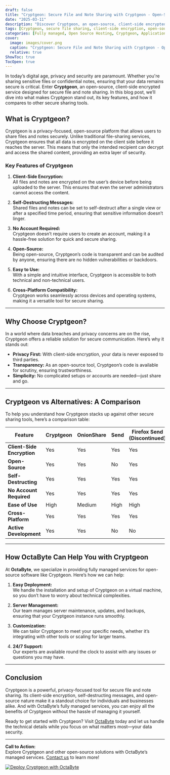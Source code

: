 ```yaml
---
draft: false
title: "Cryptgeon: Secure File and Note Sharing with Cryptgeon - Open-Source, Client-Side Encrypted Service"
date: "2025-03-11"
description: "Discover Cryptgeon, an open-source, client-side encrypted service for secure file and note sharing. Learn how Cryptgeon ensures privacy, its key features, and how it compares to other secure sharing tools."
tags: [Cryptgeon, secure file sharing, client-side encryption, open-source software, secure note sharing, privacy-focused tools, Cryptgeon vs alternatives, managed open-source services, OctaByte]
categories: [Fully managed, Open Source Hosting, Cryptgeon, Applications, Note Taking]
cover:
  image: images/cover.png
  caption: "Cryptgeon: Secure File and Note Sharing with Cryptgeon - Open-Source, Client-Side Encrypted Service"
  relative: true
ShowToc: true
TocOpen: true
---
```



In today’s digital age, privacy and security are paramount. Whether you're sharing sensitive files or confidential notes, ensuring that your data remains secure is critical. Enter **Cryptgeon**, an open-source, client-side encrypted service designed for secure file and note sharing. In this blog post, we’ll dive into what makes Cryptgeon stand out, its key features, and how it compares to other secure sharing tools.

## What is Cryptgeon?

Cryptgeon is a privacy-focused, open-source platform that allows users to share files and notes securely. Unlike traditional file-sharing services, Cryptgeon ensures that all data is encrypted on the client side before it reaches the server. This means that only the intended recipient can decrypt and access the shared content, providing an extra layer of security.

### Key Features of Cryptgeon

1. **Client-Side Encryption:**  
   All files and notes are encrypted on the user’s device before being uploaded to the server. This ensures that even the server administrators cannot access the content.

2. **Self-Destructing Messages:**  
   Shared files and notes can be set to self-destruct after a single view or after a specified time period, ensuring that sensitive information doesn’t linger.

3. **No Account Required:**  
   Cryptgeon doesn’t require users to create an account, making it a hassle-free solution for quick and secure sharing.

4. **Open-Source:**  
   Being open-source, Cryptgeon’s code is transparent and can be audited by anyone, ensuring there are no hidden vulnerabilities or backdoors.

5. **Easy to Use:**  
   With a simple and intuitive interface, Cryptgeon is accessible to both technical and non-technical users.

6. **Cross-Platform Compatibility:**  
   Cryptgeon works seamlessly across devices and operating systems, making it a versatile tool for secure sharing.

---

## Why Choose Cryptgeon?

In a world where data breaches and privacy concerns are on the rise, Cryptgeon offers a reliable solution for secure communication. Here’s why it stands out:

- **Privacy First:** With client-side encryption, your data is never exposed to third parties.
- **Transparency:** As an open-source tool, Cryptgeon’s code is available for scrutiny, ensuring trustworthiness.
- **Simplicity:** No complicated setups or accounts are needed—just share and go.

---

## Cryptgeon vs Alternatives: A Comparison

To help you understand how Cryptgeon stacks up against other secure sharing tools, here’s a comparison table:

| Feature                | Cryptgeon               | OnionShare             | Send                   | Firefox Send (Discontinued) |
|------------------------|-------------------------|------------------------|------------------------|-----------------------------|
| **Client-Side Encryption** | Yes                    | Yes                    | Yes                    | Yes                         |
| **Open-Source**        | Yes                    | Yes                    | No                     | Yes                         |
| **Self-Destructing**   | Yes                    | Yes                    | Yes                    | Yes                         |
| **No Account Required**| Yes                    | Yes                    | Yes                    | Yes                         |
| **Ease of Use**        | High                   | Medium                 | High                   | High                        |
| **Cross-Platform**     | Yes                    | Yes                    | Yes                    | Yes                         |
| **Active Development** | Yes                    | Yes                    | No                     | No                          |

---

## How OctaByte Can Help You with Cryptgeon

At **OctaByte**, we specialize in providing fully managed services for open-source software like Cryptgeon. Here’s how we can help:

1. **Easy Deployment:**  
   We handle the installation and setup of Cryptgeon on a virtual machine, so you don’t have to worry about technical complexities.

2. **Server Management:**  
   Our team manages server maintenance, updates, and backups, ensuring that your Cryptgeon instance runs smoothly.

3. **Customization:**  
   We can tailor Cryptgeon to meet your specific needs, whether it’s integrating with other tools or scaling for larger teams.

4. **24/7 Support:**  
   Our experts are available round the clock to assist with any issues or questions you may have.

---

## Conclusion

Cryptgeon is a powerful, privacy-focused tool for secure file and note sharing. Its client-side encryption, self-destructing messages, and open-source nature make it a standout choice for individuals and businesses alike. And with OctaByte’s fully managed services, you can enjoy all the benefits of Cryptgeon without the hassle of managing it yourself.

Ready to get started with Cryptgeon? Visit [OctaByte](https://octabyte.io) today and let us handle the technical details while you focus on what matters most—your data security.

---

**Call to Action:**  
Explore Cryptgeon and other open-source solutions with OctaByte’s managed services. [Contact us](https://octabyte.io/contact) to learn more!

[![Deploy Cryptgeon with OctaByte](/images/deploy-on-octabyte.png)](https://octabyte.io/fully-managed-open-source-services/applications/note-taking/cryptgeon)